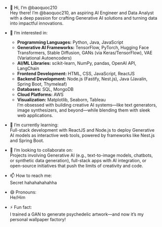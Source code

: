 - 👋 Hi, I’m @baoquoc210  
  Hey there! I’m @baoquoc210, an aspiring AI Engineer and Data Analyst with a deep passion for crafting Generative AI solutions and turning data into impactful innovations.

- 👀 I’m interested in:  
  - **Programming Languages:** Python, Java, JavaScript  
  - **Generative AI Frameworks:** TensorFlow, PyTorch, Hugging Face Transformers, Stable Diffusion, GANs (via Keras/TensorFlow), VAE (Variational Autoencoders)  
  - **AI/ML Libraries:** scikit-learn, NumPy, pandas, OpenAI API, LangChain  
  - **Frontend Development:** HTML, CSS, JavaScript, ReactJS  
  - **Backend Development:** Node.js (Fastify, Nest.js), Java (Javalin, Spring Boot, Thymeleaf)  
  - **Databases:** SQL, MongoDB  
  - **Cloud Platforms:** AWS  
  - **Visualization:** Matplotlib, Seaborn, Tableau  
  I’m obsessed with building creative AI systems—like text generators, image synthesizers, and beyond—while blending them with sleek web applications.

- 🌱 I’m currently learning:  
  Full-stack development with ReactJS and Node.js to deploy Generative AI models as interactive web tools, powered by frameworks like Nest.js and Spring Boot.

- 💞️ I’m looking to collaborate on:  
  Projects involving Generative AI (e.g., text-to-image models, chatbots, or synthetic data generation), full-stack apps with AI integration, or open-source initiatives that push the limits of creativity and code.

- 📫 How to reach me:  
  Secret hahahahahahha

- 😄 Pronouns:  
  He/Him  

- ⚡ Fun fact:  
  I trained a GAN to generate psychedelic artwork—and now it’s my personal wallpaper factory!

<!---
baoquoc210/baoquoc210 is a ✨ special ✨ repository because its `README.md` (this file) appears on your GitHub profile.
You can click the Preview link to take a look at your changes.
--->
